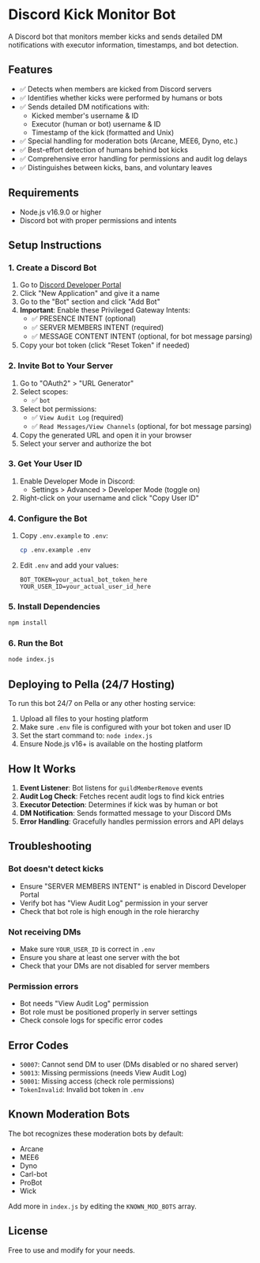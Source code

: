 # Discord Kick Monitor Bot

A Discord bot that monitors member kicks and sends detailed DM notifications with executor information, timestamps, and bot detection.

## Features

- ✅ Detects when members are kicked from Discord servers
- ✅ Identifies whether kicks were performed by humans or bots
- ✅ Sends detailed DM notifications with:
  - Kicked member's username & ID
  - Executor (human or bot) username & ID
  - Timestamp of the kick (formatted and Unix)
- ✅ Special handling for moderation bots (Arcane, MEE6, Dyno, etc.)
- ✅ Best-effort detection of humans behind bot kicks
- ✅ Comprehensive error handling for permissions and audit log delays
- ✅ Distinguishes between kicks, bans, and voluntary leaves

## Requirements

- Node.js v16.9.0 or higher
- Discord bot with proper permissions and intents

## Setup Instructions

### 1. Create a Discord Bot

1. Go to [Discord Developer Portal](https://discord.com/developers/applications)
2. Click "New Application" and give it a name
3. Go to the "Bot" section and click "Add Bot"
4. **Important**: Enable these Privileged Gateway Intents:
   - ✅ PRESENCE INTENT (optional)
   - ✅ SERVER MEMBERS INTENT (required)
   - ✅ MESSAGE CONTENT INTENT (optional, for bot message parsing)
5. Copy your bot token (click "Reset Token" if needed)

### 2. Invite Bot to Your Server

1. Go to "OAuth2" > "URL Generator"
2. Select scopes:
   - ✅ `bot`
3. Select bot permissions:
   - ✅ `View Audit Log` (required)
   - ✅ `Read Messages/View Channels` (optional, for bot message parsing)
4. Copy the generated URL and open it in your browser
5. Select your server and authorize the bot

### 3. Get Your User ID

1. Enable Developer Mode in Discord:
   - Settings > Advanced > Developer Mode (toggle on)
2. Right-click on your username and click "Copy User ID"

### 4. Configure the Bot

1. Copy `.env.example` to `.env`:
   ```bash
   cp .env.example .env
   ```

2. Edit `.env` and add your values:
   ```env
   BOT_TOKEN=your_actual_bot_token_here
   YOUR_USER_ID=your_actual_user_id_here
   ```

### 5. Install Dependencies

```bash
npm install
```

### 6. Run the Bot

```bash
node index.js
```

## Deploying to Pella (24/7 Hosting)

To run this bot 24/7 on Pella or any other hosting service:

1. Upload all files to your hosting platform
2. Make sure `.env` file is configured with your bot token and user ID
3. Set the start command to: `node index.js`
4. Ensure Node.js v16+ is available on the hosting platform

## How It Works

1. **Event Listener**: Bot listens for `guildMemberRemove` events
2. **Audit Log Check**: Fetches recent audit logs to find kick entries
3. **Executor Detection**: Determines if kick was by human or bot
4. **DM Notification**: Sends formatted message to your Discord DMs
5. **Error Handling**: Gracefully handles permission errors and API delays

## Troubleshooting

### Bot doesn't detect kicks
- Ensure "SERVER MEMBERS INTENT" is enabled in Discord Developer Portal
- Verify bot has "View Audit Log" permission in your server
- Check that bot role is high enough in the role hierarchy

### Not receiving DMs
- Make sure `YOUR_USER_ID` is correct in `.env`
- Ensure you share at least one server with the bot
- Check that your DMs are not disabled for server members

### Permission errors
- Bot needs "View Audit Log" permission
- Bot role must be positioned properly in server settings
- Check console logs for specific error codes

## Error Codes

- `50007`: Cannot send DM to user (DMs disabled or no shared server)
- `50013`: Missing permissions (needs View Audit Log)
- `50001`: Missing access (check role permissions)
- `TokenInvalid`: Invalid bot token in `.env`

## Known Moderation Bots

The bot recognizes these moderation bots by default:
- Arcane
- MEE6
- Dyno
- Carl-bot
- ProBot
- Wick

Add more in `index.js` by editing the `KNOWN_MOD_BOTS` array.

## License

Free to use and modify for your needs.
